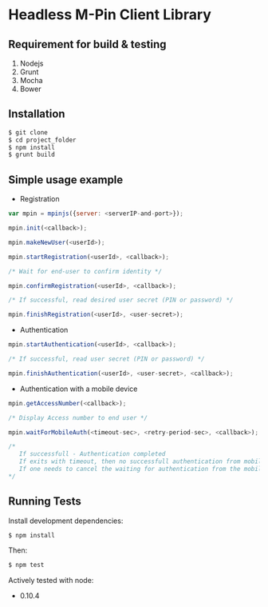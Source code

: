 # Headless M-Pin Client Library

## Requirement for build & testing

1. Nodejs
2. Grunt
3. Mocha
4. Bower

## Installation

```bash
$ git clone
$ cd project_folder
$ npm install
$ grunt build
```

## Simple usage example

- Registration

```js
var mpin = mpinjs({server: <serverIP-and-port>});

mpin.init(<callback>);

mpin.makeNewUser(<userId>);

mpin.startRegistration(<userId>, <callback>);

/* Wait for end-user to confirm identity */

mpin.confirmRegistration(<userId>, <callback>);

/* If successful, read desired user secret (PIN or password) */

mpin.finishRegistration(<userId>, <user-secret>);

```
- Authentication

```js
mpin.startAuthentication(<userId>, <callback>);

/* If successful, read user secret (PIN or password) */

mpin.finishAuthentication(<userId>, <user-secret>, <callback>);
```

- Authentication with a mobile device

```js
mpin.getAccessNumber(<callback>);

/* Display Access number to end user */

mpin.waitForMobileAuth(<timeout-sec>, <retry-period-sec>, <callback>);

/*
   If successfull - Authentication completed
   If exits with timeout, then no successfull authentication from mobile device was completed
   If one needs to cancel the waiting for authentication from the mobile device, call cancelMobileAuth()
*/
```

## Running Tests

Install development dependencies:

```bash
$ npm install
```

Then:

```bash
$ npm test
```

Actively tested with node:

  - 0.10.4
